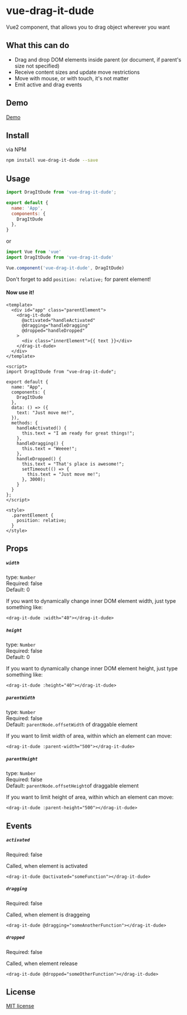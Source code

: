 # vue-drag-it-dude

Vue2 component, that allows you to drag object wherever you want

## What this can do

* Drag and drop DOM elements inside parent (or document, if parent's size not specified)
* Receive content sizes and update move restrictions
* Move with mouse, or with touch, it's not matter
* Emit active and drag events

## Demo

[Demo](https://pp6x2qk5qm.codesandbox.io/)

## Install

via NPM
```bash
npm install vue-drag-it-dude --save
```

## Usage

```js
import DragItDude from 'vue-drag-it-dude';

export default {
  name: 'App',
  components: {
    DragItDude
  },
}
```

or

```js
import Vue from 'vue'
import DragItDude from 'vue-drag-it-dude'

Vue.component('vue-drag-it-dude', DragItDude)
```

Don't forget to add `position: relative;` for parent element!

#### Now use it!

```vue
<template>
  <div id="app" class="parentElement">
    <drag-it-dude
      @activated="handleActivated"
      @dragging="handleDragging"
      @dropped="handleDropped"
    >
      <div class="innerElement">{{ text }}</div>
    </drag-it-dude>
  </div>
</template>

<script>
import DragItDude from "vue-drag-it-dude";

export default {
  name: "App",
  components: {
    DragItDude
  },
  data: () => ({
    text: "Just move me!",
  }),
  methods: {
    handleActivated() {
      this.text = "I am ready for great things!";
    },
    handleDragging() {
      this.text = "Weeee!";
    },
    handleDropped() {
      this.text = "That's place is awesome!";
      setTimeout(() => {
        this.text = "Just move me!";
      }, 3000);
    }
  }
};
</script>

<style>
  .parentElement {
    position: relative;
  }
</style>
```

## Props

##### `width`
type: `Number`<br>
Required: false<br>
Default: 0

If you want to dynamically change inner DOM element width, just type something like:

```vue
<drag-it-dude :width="40"></drag-it-dude>
```

##### `height`
type: `Number`<br>
Required: false<br>
Default: 0

If you want to dynamically change inner DOM element height, just type something like:

```vue
<drag-it-dude :height="40"></drag-it-dude>
```


##### `parentWidth`
type: `Number`<br>
Required: false<br>
Default: `parentNode.offsetWidth` of draggable element 

If you want to limit width of area, within which an element can move:

```vue
<drag-it-dude :parent-width="500"></drag-it-dude>
```



##### `parentHeight`
type: `Number`<br>
Required: false<br>
Default: `parentNode.offsetHeight`of draggable element 

If you want to limit height of area, within which an element can move:

```vue
<drag-it-dude :parent-height="500"></drag-it-dude>
```

## Events
##### `activated`
Required: false

Called, when element is activated

```vue
<drag-it-dude @activated="someFunction"></drag-it-dude>
```

##### `dragging`
Required: false

Called, when element is draggeing

```vue
<drag-it-dude @dragging="someAnotherFunction"></drag-it-dude>
```

##### `dropped`
Required: false

Called, when element release

```vue
<drag-it-dude @dropped="someOtherFunction"></drag-it-dude>
```

## License

[MIT license](LICENSE)
